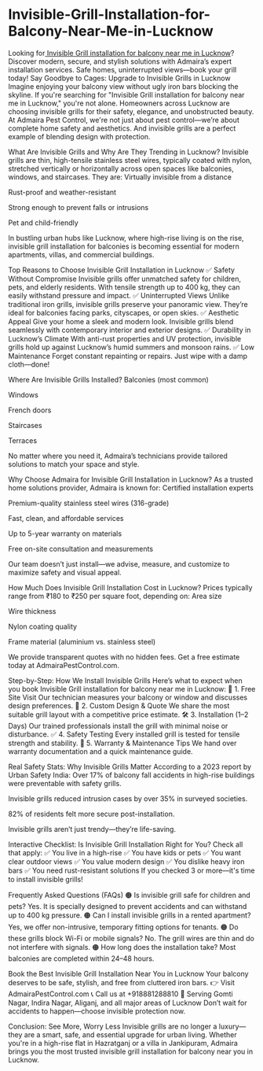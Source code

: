 # Invisible-Grill-Installation-for-Balcony-Near-Me-in-Lucknow
 Looking for[ Invisible Grill installation for balcony near me in Lucknow](https://www.admairapestcontrol.com/invisible-grill-installation-for-balcony-near-me-in-lucknow/)? Discover modern, secure, and stylish solutions with Admaira’s expert installation services. Safe homes, uninterrupted views—book your grill today!
Say Goodbye to Cages: Upgrade to Invisible Grills in Lucknow
Imagine enjoying your balcony view without ugly iron bars blocking the skyline. If you're searching for "Invisible Grill installation for balcony near me in Lucknow," you're not alone. Homeowners across Lucknow are choosing invisible grills for their safety, elegance, and unobstructed beauty.
At Admaira Pest Control, we're not just about pest control—we’re about complete home safety and aesthetics. And invisible grills are a perfect example of blending design with protection.

What Are Invisible Grills and Why Are They Trending in Lucknow?
Invisible grills are thin, high-tensile stainless steel wires, typically coated with nylon, stretched vertically or horizontally across open spaces like balconies, windows, and staircases. They are:
Virtually invisible from a distance


Rust-proof and weather-resistant


Strong enough to prevent falls or intrusions


Pet and child-friendly


In bustling urban hubs like Lucknow, where high-rise living is on the rise, invisible grill installation for balconies is becoming essential for modern apartments, villas, and commercial buildings.

Top Reasons to Choose Invisible Grill Installation in Lucknow
✅ Safety Without Compromise
Invisible grills offer unmatched safety for children, pets, and elderly residents. With tensile strength up to 400 kg, they can easily withstand pressure and impact.
✅ Uninterrupted Views
Unlike traditional iron grills, invisible grills preserve your panoramic view. They’re ideal for balconies facing parks, cityscapes, or open skies.
✅ Aesthetic Appeal
Give your home a sleek and modern look. Invisible grills blend seamlessly with contemporary interior and exterior designs.
✅ Durability in Lucknow’s Climate
With anti-rust properties and UV protection, invisible grills hold up against Lucknow’s humid summers and monsoon rains.
✅ Low Maintenance
Forget constant repainting or repairs. Just wipe with a damp cloth—done!

Where Are Invisible Grills Installed?
Balconies (most common)


Windows


French doors


Staircases


Terraces


No matter where you need it, Admaira’s technicians provide tailored solutions to match your space and style.

Why Choose Admaira for Invisible Grill Installation in Lucknow?
As a trusted home solutions provider, Admaira is known for:
Certified installation experts


Premium-quality stainless steel wires (316-grade)


Fast, clean, and affordable services


Up to 5-year warranty on materials


Free on-site consultation and measurements


Our team doesn’t just install—we advise, measure, and customize to maximize safety and visual appeal.

How Much Does Invisible Grill Installation Cost in Lucknow?
Prices typically range from ₹180 to ₹250 per square foot, depending on:
Area size


Wire thickness


Nylon coating quality


Frame material (aluminium vs. stainless steel)


We provide transparent quotes with no hidden fees. Get a free estimate today at AdmairaPestControl.com.

Step-by-Step: How We Install Invisible Grills
Here’s what to expect when you book Invisible Grill installation for balcony near me in Lucknow:
🔧 1. Free Site Visit
Our technician measures your balcony or window and discusses design preferences.
📐 2. Custom Design & Quote
We share the most suitable grill layout with a competitive price estimate.
🛠️ 3. Installation (1–2 Days)
Our trained professionals install the grill with minimal noise or disturbance.
✅ 4. Safety Testing
Every installed grill is tested for tensile strength and stability.
📄 5. Warranty & Maintenance Tips
We hand over warranty documentation and a quick maintenance guide.

Real Safety Stats: Why Invisible Grills Matter
According to a 2023 report by Urban Safety India:
Over 17% of balcony fall accidents in high-rise buildings were preventable with safety grills.


Invisible grills reduced intrusion cases by over 35% in surveyed societies.


82% of residents felt more secure post-installation.


Invisible grills aren’t just trendy—they’re life-saving.

Interactive Checklist: Is Invisible Grill Installation Right for You?
Check all that apply:
✅ You live in a high-rise
 ✅ You have kids or pets
 ✅ You want clear outdoor views
 ✅ You value modern design
 ✅ You dislike heavy iron bars
 ✅ You need rust-resistant solutions
If you checked 3 or more—it's time to install invisible grills!


Frequently Asked Questions (FAQs)
🟠 Is invisible grill safe for children and pets?
Yes. It is specially designed to prevent accidents and can withstand up to 400 kg pressure.
🟠 Can I install invisible grills in a rented apartment?
Yes, we offer non-intrusive, temporary fitting options for tenants.
🟠 Do these grills block Wi-Fi or mobile signals?
No. The grill wires are thin and do not interfere with signals.
🟠 How long does the installation take?
Most balconies are completed within 24–48 hours.

Book the Best Invisible Grill Installation Near You in Lucknow
Your balcony deserves to be safe, stylish, and free from cluttered iron bars.
👉 Visit AdmairaPestControl.com
 📞 Call us at +918881288810
 📍 Serving Gomti Nagar, Indira Nagar, Aliganj, and all major areas of Lucknow
Don’t wait for accidents to happen—choose invisible protection now.

Conclusion: See More, Worry Less
Invisible grills are no longer a luxury—they are a smart, safe, and essential upgrade for urban living. Whether you're in a high-rise flat in Hazratganj or a villa in Jankipuram, Admaira brings you the most trusted invisible grill installation for balcony near you in Lucknow.

